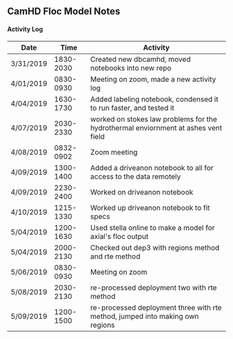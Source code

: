 ## CamHD Floc Model Notes

#### Activity Log

|Date       | Time  | Activity                         |
|-----------|------------|---                               |
| 3/31/2019 | 1830-2030  | Created new dbcamhd, moved notebooks into new repo                  |
| 4/01/2019 | 0830-0930  | Meeting on zoom, made a new activity log                 |
| 4/04/2019 | 1630-1730  | Added labeling notebook, condensed it to run faster, and tested it             |
| 4/07/2019 | 2030-2330  | worked on stokes law problems for the hydrothermal enviornment at ashes vent field      |
| 4/08/2019 | 0832-0902  | Zoom meeting            |
| 4/09/2019 | 1300-1400  | Added a driveanon notebook to all for access to the data remotely       |
| 4/09/2019 | 2230-2400  | Worked on driveanon notebook     |
| 4/10/2019 | 1215-1330  | Worked up driveanon notebook to fit specs|
| 5/04/2019 | 1200-1630  | Used stella online to make a model for axial's floc output|
| 5/04/2019 | 2000-2130  | Checked out dep3 with regions method and rte method|
| 5/06/2019 | 0830-0930  |Meeting on zoom|
| 5/08/2019 | 2030-2130  |re-processed deployment two with rte method|
| 5/09/2019 | 1200-1500  |re-processed deployment three with rte method, jumped into making own regions|